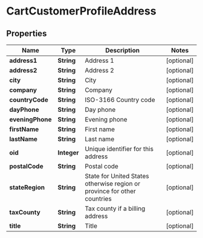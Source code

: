

# CartCustomerProfileAddress


## Properties

| Name | Type | Description | Notes |
|------------ | ------------- | ------------- | -------------|
|**address1** | **String** | Address 1 |  [optional] |
|**address2** | **String** | Address 2 |  [optional] |
|**city** | **String** | City |  [optional] |
|**company** | **String** | Company |  [optional] |
|**countryCode** | **String** | ISO-3166 Country code |  [optional] |
|**dayPhone** | **String** | Day phone |  [optional] |
|**eveningPhone** | **String** | Evening phone |  [optional] |
|**firstName** | **String** | First name |  [optional] |
|**lastName** | **String** | Last name |  [optional] |
|**oid** | **Integer** | Unique identifier for this address |  [optional] |
|**postalCode** | **String** | Postal code |  [optional] |
|**stateRegion** | **String** | State for United States otherwise region or province for other countries |  [optional] |
|**taxCounty** | **String** | Tax county if a billing address |  [optional] |
|**title** | **String** | Title |  [optional] |



